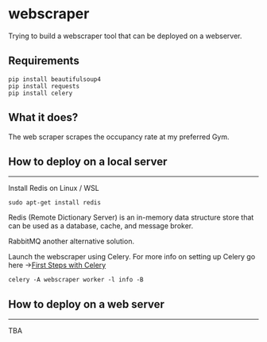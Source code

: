 # webscraper
Trying to build a webscraper tool that can be deployed on a webserver.


## Requirements
    pip install beautifulsoup4
    pip install requests
    pip install celery
    


## What it does?
The web scraper scrapes the occupancy rate at my preferred Gym.

## How to deploy on a local server
---

Install Redis on Linux / WSL
    
    sudo apt-get install redis 

Redis (Remote Dictionary Server) is an in-memory data structure store that can be used as a database, cache, and message broker. 

RabbitMQ another alternative solution. 

Launch the webscraper using Celery. 
For more info on setting up Celery go here ->[First Steps with Celery](https://docs.celeryq.dev/en/stable/getting-started/first-steps-with-celery.html)

    celery -A webscraper worker -l info -B


## How to deploy on a web server
---
TBA


